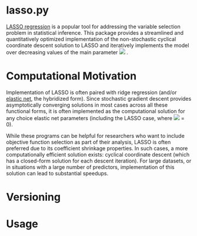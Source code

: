# lasso.py
[LASSO regression](https://en.wikipedia.org/wiki/Lasso_(statistics)) is a popular tool for addressing the variable selection problem in statistical inference. This package provides a streamlined and quantitatively optimized implementation of the non-stochastic cyclical coordinate descent solution to LASSO and iteratively implements the model over decreasing values of the main parameter <img src="https://latex.codecogs.com/gif.latex?\lambda" /> . 

# Computational Motivation
Implementation of LASSO is often paired with ridge regression (and/or [elastic net](https://en.wikipedia.org/wiki/Elastic_net_regularization), the hybridized form). Since stochastic gradient descent provides asymptotically converging solutions in most cases across all these functional forms, it is often implemented as the computational solution for any choice elastic net parameters (including the LASSO case, where <img src="https://latex.codecogs.com/gif.latex?\lambda_2" /> = 0). 

While these programs can be helpful for researchers who want to include objective function selection as part of their analysis, LASSO is often preferred due to its coefficient shrinkage properties. In such cases, a more computationally efficient solution exists: cyclical coordinate descent (which has a closed-form solution for each descent iteration). For large datasets, or in situations with a large number of predictors, implementation of this solution can lead to substantial speedups. 

# Versioning


# Usage
